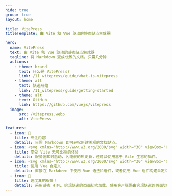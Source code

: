 ```yaml
---
hide: true
group: true
layout: home

title: VitePress
titleTemplate: 由 Vite 和 Vue 驱动的静态站点生成器

hero:
  name: VitePress
  text: 由 Vite 和 Vue 驱动的静态站点生成器
  tagline: 将 Markdown 变成优雅的文档，只需几分钟
  actions:
    - theme: brand
      text: 什么是 VitePress?
      link: /11_vitepress/guide/what-is-vitepress
    - theme: alt
      text: 快速开始
      link: /11_vitepress/guide/getting-started
    - theme: alt
      text: GitHub
      link: https://github.com/vuejs/vitepress
  image:
      src: /vitepress.webp
      alt: VitePress

features:
  - icon: 📝
    title: 专注内容
    details: 只需 Markdown 即可轻松创建美观的文档站点。
  - icon: <svg xmlns="http://www.w3.org/2000/svg" width="30" viewBox="0 0 256 256.32"><defs><linearGradient id="a" x1="-.828%" x2="57.636%" y1="7.652%" y2="78.411%"><stop offset="0%" stop-color="#41D1FF"/><stop offset="100%" stop-color="#BD34FE"/></linearGradient><linearGradient id="b" x1="43.376%" x2="50.316%" y1="2.242%" y2="89.03%"><stop offset="0%" stop-color="#FFEA83"/><stop offset="8.333%" stop-color="#FFDD35"/><stop offset="100%" stop-color="#FFA800"/></linearGradient></defs><path fill="url(#a)" d="M255.153 37.938 134.897 252.976c-2.483 4.44-8.862 4.466-11.382.048L.875 37.958c-2.746-4.814 1.371-10.646 6.827-9.67l120.385 21.517a6.537 6.537 0 0 0 2.322-.004l117.867-21.483c5.438-.991 9.574 4.796 6.877 9.62Z"/><path fill="url(#b)" d="M185.432.063 96.44 17.501a3.268 3.268 0 0 0-2.634 3.014l-5.474 92.456a3.268 3.268 0 0 0 3.997 3.378l24.777-5.718c2.318-.535 4.413 1.507 3.936 3.838l-7.361 36.047c-.495 2.426 1.782 4.5 4.151 3.78l15.304-4.649c2.372-.72 4.652 1.36 4.15 3.788l-11.698 56.621c-.732 3.542 3.979 5.473 5.943 2.437l1.313-2.028 72.516-144.72c1.215-2.423-.88-5.186-3.54-4.672l-25.505 4.922c-2.396.462-4.435-1.77-3.759-4.114l16.646-57.705c.677-2.35-1.37-4.583-3.769-4.113Z"/></svg>
    title: 享受 Vite 无可比拟的体验
    details: 服务器即时启动，闪电般的热更新，还可以使用基于 Vite 生态的插件。
  - icon: <svg xmlns="http://www.w3.org/2000/svg" width="30" viewBox="0 0 256 220.8"><path fill="#41B883" d="M204.8 0H256L128 220.8 0 0h97.92L128 51.2 157.44 0h47.36Z"/><path fill="#41B883" d="m0 0 128 220.8L256 0h-51.2L128 132.48 50.56 0H0Z"/><path fill="#35495E" d="M50.56 0 128 133.12 204.8 0h-47.36L128 51.2 97.92 0H50.56Z"/></svg>
    title: 使用 Vue 自定义
    details: 直接在 Markdown 中使用 Vue 语法和组件，或者使用 Vue 组件构建自定义主题。
  - icon: 🚀
    title: 速度真的很快！
    details: 采用静态 HTML 实现快速的页面初次加载，使用客户端路由实现快速的页面切换导航。
---
```

